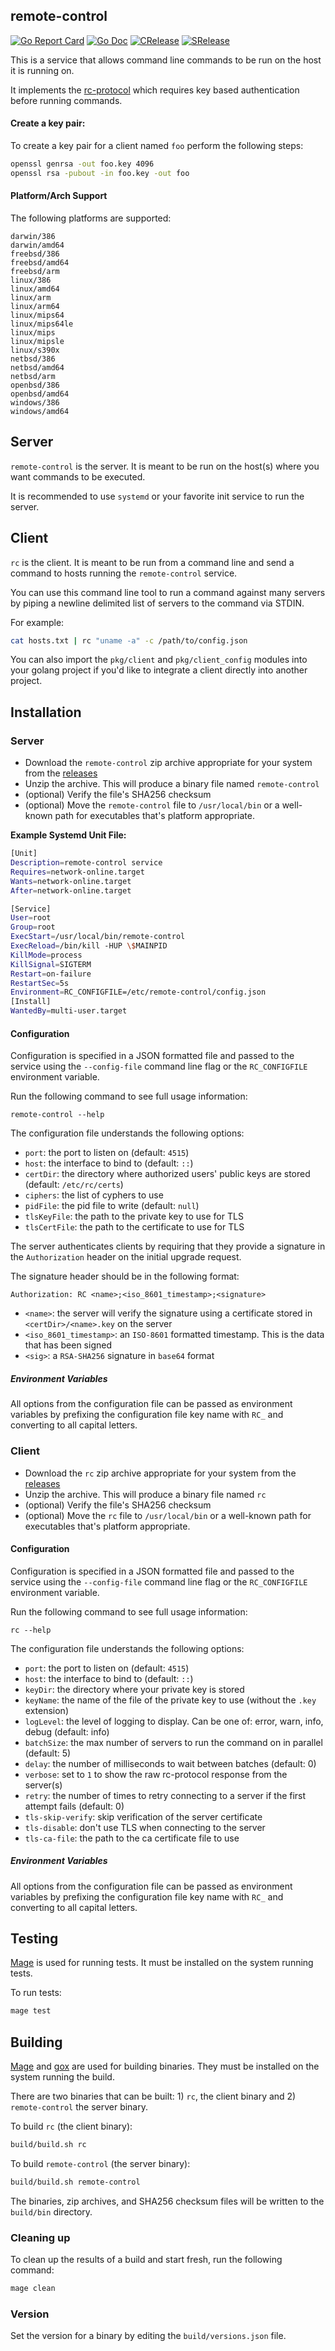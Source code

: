 remote-control
-------------------
[![Go Report Card](https://goreportcard.com/badge/github.com/cthayer/remote-control?style=flat-square)](https://goreportcard.com/report/github.com/cthayer/remote-control)
[![Go Doc](https://img.shields.io/badge/godoc-reference-blue.svg?style=flat-square)](http://godoc.org/github.com/cthayer/remote-control)
[![CRelease](https://img.shields.io/badge/dynamic/json?color=blue&label=release&prefix=v&query=%24%5B%27remote-control%27%5D&suffix=-remote-control&url=https%3A%2F%2Fraw.githubusercontent.com%2Fcthayer%2Fremote-control%2Fmaster%2Fbuild%2Fversions.json)](https://github.com/cthayer/remote-control/releases)
[![SRelease](https://img.shields.io/badge/dynamic/json?color=blue&label=release&prefix=v&query=%24.rc&suffix=-rc&url=https%3A%2F%2Fraw.githubusercontent.com%2Fcthayer%2Fremote-control%2Fmaster%2Fbuild%2Fversions.json)](https://github.com/cthayer/remote-control/releases)

This is a service that allows command line commands to be run on the host it is running on.

It implements the [rc-protocol](https://github.com/cthayer/go-rc-protocol) which requires key based authentication before running commands.

#### Create a key pair:

To create a key pair for a client named `foo` perform the following steps:

```bash
openssl genrsa -out foo.key 4096
openssl rsa -pubout -in foo.key -out foo
```

#### Platform/Arch Support

The following platforms are supported:

```text
darwin/386
darwin/amd64
freebsd/386
freebsd/amd64
freebsd/arm
linux/386
linux/amd64
linux/arm
linux/arm64
linux/mips64
linux/mips64le
linux/mips
linux/mipsle
linux/s390x
netbsd/386
netbsd/amd64
netbsd/arm
openbsd/386
openbsd/amd64
windows/386
windows/amd64
```

Server
-------------------

`remote-control` is the server.  It is meant to be run on the host(s) where you want commands to be executed.

It is recommended to use `systemd` or your favorite init service to run the server.

Client
-------------------

`rc` is the client.  It is meant to be run from a command line and send a command to hosts running the `remote-control` service.

You can use this command line tool to run a command against many servers by piping a newline delimited list of servers to the command via STDIN.

For example:
```bash
cat hosts.txt | rc "uname -a" -c /path/to/config.json
```

You can also import the `pkg/client` and `pkg/client_config` modules into your golang project if you'd like to integrate a client directly into another project.

Installation
-------------------

### Server

* Download the `remote-control` zip archive appropriate for your system from the [releases](https://github.com/cthayer/remote-control/releases)
* Unzip the archive.  This will produce a binary file named `remote-control`
* (optional) Verify the file's SHA256 checksum
* (optional) Move the `remote-control` file to `/usr/local/bin` or a well-known path for executables that's platform appropriate.

**Example Systemd Unit File:**

```bash
[Unit]
Description=remote-control service
Requires=network-online.target
Wants=network-online.target
After=network-online.target

[Service]
User=root
Group=root
ExecStart=/usr/local/bin/remote-control
ExecReload=/bin/kill -HUP \$MAINPID
KillMode=process
KillSignal=SIGTERM
Restart=on-failure
RestartSec=5s
Environment=RC_CONFIGFILE=/etc/remote-control/config.json
[Install]
WantedBy=multi-user.target
```

#### Configuration

Configuration is specified in a JSON formatted file and passed to the service using the `--config-file` command line flag or the `RC_CONFIGFILE` environment variable.

Run the following command to see full usage information:
```
remote-control --help
```

The configuration file understands the following options:

* `port`: the port to listen on (default: `4515`)
* `host`: the interface to bind to (default: `::`)
* `certDir`: the directory where authorized users' public keys are stored (default: `/etc/rc/certs`)
* `ciphers`: the list of cyphers to use
* `pidFile`: the pid file to write (default: `null`)
* `tlsKeyFile`: the path to the private key to use for TLS
* `tlsCertFile`: the path to the certificate to use for TLS

The server authenticates clients by requiring that they provide a signature in the `Authorization` header on the initial upgrade request.

The signature header should be in the following format:

`Authorization: RC <name>;<iso_8601_timestamp>;<signature>`

* `<name>`: the server will verify the signature using a certificate stored in `<certDir>/<name>.key` on the server
* `<iso_8601_timestamp>`: an `ISO-8601` formatted timestamp.  This is the data that has been signed
* `<sig>`: a `RSA-SHA256` signature in `base64` format

##### Environment Variables

All options from the configuration file can be passed as environment variables by prefixing the configuration file key name with `RC_` and converting to all capital letters.

### Client

* Download the `rc` zip archive appropriate for your system from the [releases](https://github.com/cthayer/remote-control/releases)
* Unzip the archive.  This will produce a binary file named `rc`
* (optional) Verify the file's SHA256 checksum
* (optional) Move the `rc` file to `/usr/local/bin` or a well-known path for executables that's platform appropriate.

#### Configuration

Configuration is specified in a JSON formatted file and passed to the service using the `--config-file` command line flag or the `RC_CONFIGFILE` environment variable.

Run the following command to see full usage information:
```
rc --help
```

The configuration file understands the following options:

* `port`: the port to listen on (default: `4515`)
* `host`: the interface to bind to (default: `::`)
* `keyDir`: the directory where your private key is stored
* `keyName`: the name of the file of the private key to use (without the `.key` extension)
* `logLevel`: the level of logging to display.  Can be one of: error, warn, info, debug (default: info)
* `batchSize`: the max number of servers to run the command on in parallel (default: 5)
* `delay`: the number of milliseconds to wait between batches (default: 0)
* `verbose`: set to `1` to show the raw rc-protocol response from the server(s)
* `retry`: the number of times to retry connecting to a server if the first attempt fails (default: 0)
* `tls-skip-verify`: skip verification of the server certificate
* `tls-disable`: don't use TLS when connecting to the server
* `tls-ca-file`: the path to the ca certificate file to use

##### Environment Variables

All options from the configuration file can be passed as environment variables by prefixing the configuration file key name with `RC_` and converting to all capital letters.

Testing
-------------------

[Mage](https://magefile.org/) is used for running tests.  It must be installed on the system running tests.

To run tests:
```bash
mage test
```

Building
-------------------

[Mage](https://magefile.org/) and [gox](https://github.com/mitchellh/gox) are used for building binaries.  They must be installed on the system running the build.

There are two binaries that can be built: 1) `rc`, the client binary and 2) `remote-control` the server binary.

To build `rc` (the client binary):
```bash
build/build.sh rc
```

To build `remote-control` (the server binary):
```bash
build/build.sh remote-control
```

The binaries, zip archives, and SHA256 checksum files will be written to the `build/bin` directory.

### Cleaning up

To clean up the results of a build and start fresh, run the following command:

```bash
mage clean
```

### Version

Set the version for a binary by editing the `build/versions.json` file.
